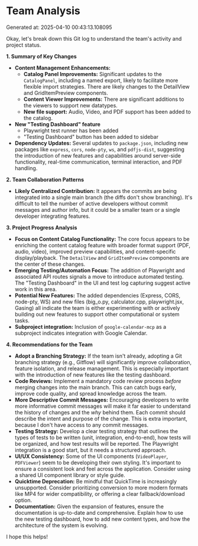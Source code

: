 # Team Analysis
Generated at: 2025-04-10 00:43:13.108095

Okay, let's break down this Git log to understand the team's activity and project status.

**1. Summary of Key Changes**

*   **Content Management Enhancements:**
    *   **Catalog Panel Improvements:** Significant updates to the `CatalogPanel`, including a named export, likely to facilitate more flexible import strategies. There are likely changes to the DetailView and GridItemPreview components.
    *   **Content Viewer Improvements:** There are significant additions to the viewers to support new datatypes.
    *   **New file support:** Audio, Video, and PDF support has been added to the catalog.
*   **New "Testing Dashboard" feature**
    *   Playwright test runner has been added
    *   "Testing Dashboard" button has been added to sidebar
*   **Dependency Updates:** Several updates to `package.json`, including new packages like `express`, `cors`, `node-pty`, `ws`, and `pdfjs-dist`, suggesting the introduction of new features and capabilities around server-side functionality, real-time communication, terminal interaction, and PDF handling.

**2. Team Collaboration Patterns**

*   **Likely Centralized Contribution:** It appears the commits are being integrated into a single main branch (the diffs don't show branching). It's difficult to tell the number of active developers without commit messages and author info, but it could be a smaller team or a single developer integrating features.

**3. Project Progress Analysis**

*   **Focus on Content Catalog Functionality:** The core focus appears to be enriching the content catalog feature with broader format support (PDF, audio, video), improved preview capabilities, and content-specific display/playback. The `DetailView` and `GridItemPreview` components are the center of these changes.
*   **Emerging Testing/Automation Focus:** The addition of Playwright and associated API routes signals a move to introduce automated testing. The "Testing Dashboard" in the UI and test log capturing suggest active work in this area.
*   **Potential New Features:** The added dependencies (Express, CORS, node-pty, WS) and new files (big\_o.py, calculator.cpp, playwright.jsx, Gasing) all indicate the team is either experimenting with or actively building out new features to support other computational or system tasks.
*   **Subproject integration:** Inclusion of `google-calendar-mcp` as a subproject indicates integration with Google Calendar.

**4. Recommendations for the Team**

*   **Adopt a Branching Strategy:** If the team isn't already, adopting a Git branching strategy (e.g., Gitflow) will significantly improve collaboration, feature isolation, and release management.  This is especially important with the introduction of new features like the testing dashboard.
*   **Code Reviews:** Implement a mandatory code review process *before* merging changes into the main branch. This can catch bugs early, improve code quality, and spread knowledge across the team.
*   **More Descriptive Commit Messages:** Encouraging developers to write more informative commit messages will make it far easier to understand the history of changes and the *why* behind them. Each commit should describe the intent and purpose of the change. This is extra important, because I don't have access to any commit messages.
*   **Testing Strategy:** Develop a clear testing strategy that outlines the types of tests to be written (unit, integration, end-to-end), how tests will be organized, and how test results will be reported. The Playwright integration is a good start, but it needs a structured approach.
*   **UI/UX Consistency:** Some of the UI components (`VideoPlayer`, `PDFViewer`) seem to be developing their own styling. It's important to ensure a consistent look and feel across the application. Consider using a shared UI component library or style guide.
*   **Quicktime Deprecation:**  Be mindful that QuickTime is increasingly unsupported. Consider prioritizing conversion to more modern formats like MP4 for wider compatibility, or offering a clear fallback/download option.
*   **Documentation:** Given the expansion of features, ensure the documentation is up-to-date and comprehensive. Explain how to use the new testing dashboard, how to add new content types, and how the architecture of the system is evolving.

I hope this helps!
